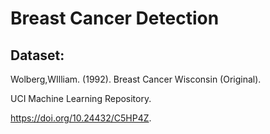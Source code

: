 # Breast Cancer Detection

## Dataset:

Wolberg,WIlliam. (1992). Breast Cancer Wisconsin (Original). 

UCI Machine Learning Repository. 

https://doi.org/10.24432/C5HP4Z.
